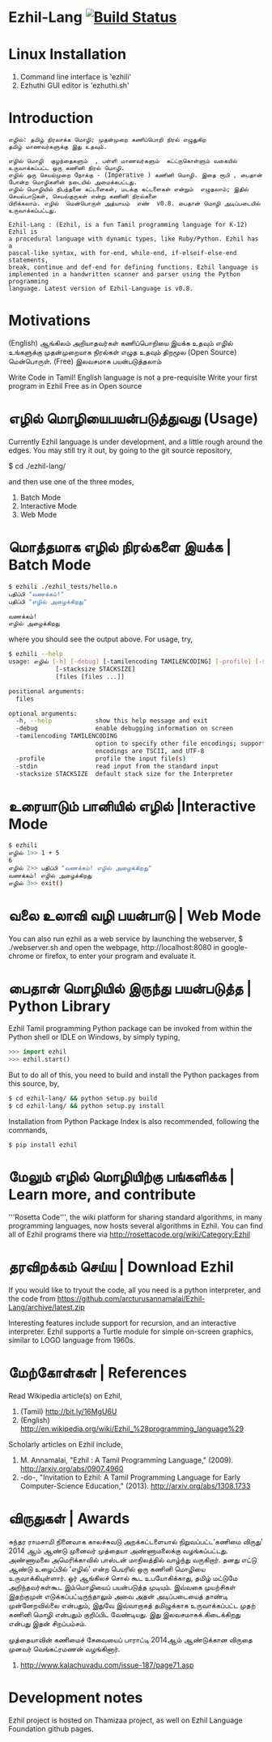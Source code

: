 Ezhil-Lang [![Build Status](https://travis-ci.org/Ezhil-Language-Foundation/Ezhil-Lang.png)](https://travis-ci.org/Ezhil-Language-Foundation/Ezhil-Lang)
==========

Linux Installation
==================
1) Command line interface is 'ezhili'
2) Ezhuthi GUI editor is 'ezhuthi.sh'


Introduction
============

```
எழில்: தமிழ் நிரலாக்க மொழி; முதன்முறை கணிப்பொறி நிரல் எழுதுகிற 
தமிழ் மாணவர்களுக்கு இது உதவும்.

எழில் மொழி  குழந்தைகளும்  , பள்ளி மாணவர்களும்  கட்ட்ருகொள்ளும் வகையில் உருவாக்கப்பட்ட ஒரு கணினி நிரல் மொழி.
எழில் ஒரு செயல்முறை நோக்கு - (Imperative ) கணினி மொழி. இதை ரூபி , பைதான் போன்ற மொழிகளின் நடையில் அமைக்கபட்டது.
எழில் மொழியில் நிபந்தனை கட்டளைகள், மடக்கு கட்டளைகள் என்றும்  எழுதலாம்; இதில் செயல்பாடுகள், செயல்குருகள் என்று கணினி நிரல்களை 
பிரிக்கலாம். எழில்  மென்பொருள் அத்யாயம்  எண்  v0.8. பைதான் மொழி அடிப்படையில் உருவாக்கப்பட்டது.

Ezhil-Lang : (Ezhil, is a fun Tamil programming language for K-12) Ezhil is 
a procedural language with dynamic types, like Ruby/Python. Ezhil has a 
pascal-like syntax, with for-end, while-end, if-elseif-else-end statements,
break, continue and def-end for defining functions. Ezhil language is 
implemented in a handwritten scanner and parser using the Python programming 
language. Latest version of Ezhil-Language is v0.8.
```

Motivations
===========
(English) ஆங்கிலம் அறியாதவர்கள் கணிப்பொறியை இயக்க உதவும் 
எழில் உங்களுக்கு முதன்முறையாக நிரல்கள் எழுத உதவும் 
திறமூல (Open Source) மென்பொருள். 
(Free) இலவசமாக பயன்படுத்தலாம் 

Write Code in Tamil!
English language is not a pre-requisite
Write your first program in Ezhil
Free as in Open source

எழில் மொழியைபயன்படுத்துவது  (Usage)
===========================================

Currently Ezhil language is under development, and a little rough around the
edges. You may still try it out, by going to the git source repository,

$ cd ./ezhil-lang/

and then use one of the three modes,

1. Batch Mode
2. Interactive Mode
3. Web Mode

மொத்தமாக எழில் நிரல்களை இயக்க  | Batch Mode
=================================================== 
```bash
$ ezhili ./ezhil_tests/hello.n 
பதிப்பி "வணக்கம்!"
பதிப்பி "எழில் அழைக்கிறது"

வணக்கம்!
எழில் அழைக்கிறது
```

where you should see the output above. For usage, try,
```bash
$ ezhili --help
usage: எழில் [-h] [-debug] [-tamilencoding TAMILENCODING] [-profile] [-stdin]
             [-stacksize STACKSIZE]
             [files [files ...]]

positional arguments:
  files

optional arguments:
  -h, --help            show this help message and exit
  -debug                enable debugging information on screen
  -tamilencoding TAMILENCODING
                        option to specify other file encodings; supported
                        encodings are TSCII, and UTF-8
  -profile              profile the input file(s)
  -stdin                read input from the standard input
  -stacksize STACKSIZE  default stack size for the Interpreter
```

உரையாடும் பானியில்  எழில் |Interactive Mode
================================================
```bash
$ ezhili
எழில் 1>> 1 + 5
6
எழில் 2>> பதிப்பி "வணக்கம்! எழில் அழைக்கிறது"
வணக்கம்! எழில் அழைக்கிறது
எழில் 3>> exit()
```

வலை உலாவி வழி பயன்பாடு | Web Mode
==========================================
You can also run ezhil as a web service by launching the webserver,
$ ./webserver.sh
and open the webpage, http://localhost:8080 in google-chrome or firefox,
to enter your program and evaluate it.

பைதான்  மொழியில்  இருந்து  பயன்படுத்த | Python Library
==============================================================
Ezhil Tamil programming Python package can be invoked from within the Python shell or IDLE on Windows, by simply typing,
```python
>>> import ezhil
>>> ezhil.start()
```

But to do all of this, you need to build and install the Python packages from this source, by,
```bash
$ cd ezhil-lang/ && python setup.py build
$ cd ezhil-lang/ && python setup.py install
```

Installation from Python Package Index is also recommended, following the commands,
```
$ pip install ezhil
```

மேலும்  எழில்  மொழியிற்கு பங்களிக்க | Learn more, and contribute 
======================================================================
'''Rosetta Code''', the wiki platform for sharing standard algorithms, in
many programming languages, now hosts several algorithms in Ezhil.
You can find all of Ezhil programs there via http://rosettacode.org/wiki/Category:Ezhil

தரவிறக்கம் செய்ய | Download Ezhil
====================================
If you would like to tryout the code, all you need
is a python interpreter, and the code from 
https://github.com/arcturusannamalai/Ezhil-Lang/archive/latest.zip

Interesting features include support for recursion,
and an interactive interpreter. Ezhil supports a Turtle module
for simple on-screen graphics, similar to LOGO language from 1960s.

மேற்கோள்கள்  | References
============================
Read Wikipedia article(s) on Ezhil,

1. (Tamil) http://bit.ly/16MgU6U
2. (English) http://en.wikipedia.org/wiki/Ezhil_%28programming_language%29

Scholarly articles on Ezhil include,

1. M. Annamalai, "Ezhil : A Tamil Programming Language," (2009). http://arxiv.org/abs/0907.4960
2. -do-, "Invitation to Ezhil: A Tamil Programming Language for Early Computer-Science Education," (2013). http://arxiv.org/abs/1308.1733

விருதுகள் | Awards
===================
சுந்தர ராமசாமி நினைவாக காலச்சுவடு அறக்கட்டளையால் நிறுவப்பட்ட‘கணிமை விருது’ 2014 ஆம் ஆண்டு முனைவர் முத்தையா அண்ணாமலைக்கு  வழங்கப்பட்டது.
அண்ணாமலை அமெரிக்காவில் பாஸ்டன் மாநிலத்தில் வாழ்ந்து வருகிறார். தனது எட்டு ஆண்டு உழைப்பில் ‘எழில்’ என்ற பெயரில் ஒரு கணினி
மொழியை உருவாக்கியுள்ளார். ஓர் ஆங்கிலச் சொல் கூட உபயோகிக்காது, தமிழ் மட்டுமே அறிந்தவர்கள்கூட இம்மொழியைப் பயன்படுத்த முடியும்.
இவ்வகை முயற்சிகள் இதற்குமுன் எடுக்கப்பட்டிருந்தாலும் அவை அதன் அடிப்படையைத் தாண்டி முன்னேறவில்லை என்பதும்,
இதுவே இவ்வாறாகத் தமிழுக்காக உருவாக்கப்பட்ட முதற் கணினி மொழி என்பதும் குறிப்பிட வேண்டியது.
இது இலவசமாகக் கிடைக்கிறது என்பது இதன் சிறப்பம்சம்.

முத்தையாவின் கணிமைச் சேவையைப் பாராட்டி 2014ஆம் ஆண்டுக்கான விருதை முனவர் வெங்கட்ரமணன் வழங்கினார்.

1. http://www.kalachuvadu.com/issue-187/page71.asp

Development notes
=================
Ezhil project is hosted on Thamizaa project, as well on Ezhil Language Foundation github pages.
